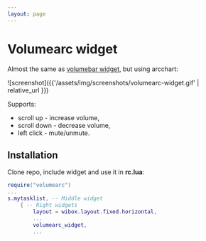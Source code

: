 ```yaml
---
layout: page
---
```

# Volumearc widget

Almost the same as [volumebar widget](https://github.com/streetturtle/awesome-wm-widgets/tree/master/volumebar-widget), but using arcchart:

![screenshot]({{'/assets/img/screenshots/volumearc-widget.gif' | relative_url }})

Supports:
 - scroll up - increase volume,
 - scroll down - decrease volume,
 - left click - mute/unmute.

## Installation

Clone repo, include widget and use it in **rc.lua**:

```lua
require("volumearc")
...
s.mytasklist, -- Middle widget
	{ -- Right widgets
    	layout = wibox.layout.fixed.horizontal,
		...
		volumearc_widget,
		...
```
